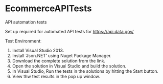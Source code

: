 # EcommerceAPITests
API automation tests

Set up required for automated API tests for https://api.data.gov/

Test Environment:
1.	Install Visual Studio 2013.
2.	Install 'Json.NET' using Nuget Package Manager. 
3.	Download the complete solution from the link.
4.	Open the solution in Visual Studio and build the solution.
5.	In Visual Studio, Run the tests in the solutions by hitting the Start button.
6.	View thw test results in the pop up window.
 
